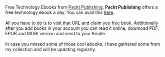Free Technology Ebooks from <a href="https://www.packtpub.com/">Packt Publishing.</a>
<b>Packt Publishing</b> offers a free technology ebook a day. You can avail this <a href="https://www.packtpub.com/packt/offers/free-learning">here</a>.
<br>
<br>
All you have to do is to visit that URL and claim you free book. Additionally after you add books in your account you can read it online, download PDF, EPUB and MOBI version and send to your Kindle.
<br>
<br>
In case you missed some of those cool ebooks, I have gathered some from my collection and will be updating regularly. 
